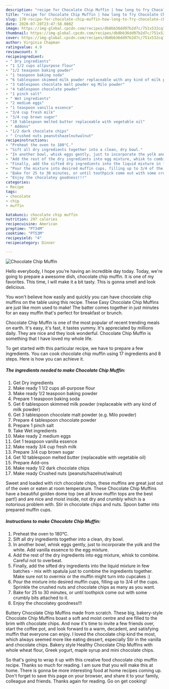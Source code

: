 ```yaml
---
description: "recipe for Chocolate Chip Muffin | how long to fry Chocolate Chip Muffin"
title: "recipe for Chocolate Chip Muffin | how long to fry Chocolate Chip Muffin"
slug: 170-recipe-for-chocolate-chip-muffin-how-long-to-fry-chocolate-chip-muffin
date: 2020-07-28T23:47:58.080Z
image: https://img-global.cpcdn.com/recipes/db8bb36dd97b2d7c/751x532cq70/chocolate-chip-muffin-recipe-main-photo.jpg
thumbnail: https://img-global.cpcdn.com/recipes/db8bb36dd97b2d7c/751x532cq70/chocolate-chip-muffin-recipe-main-photo.jpg
cover: https://img-global.cpcdn.com/recipes/db8bb36dd97b2d7c/751x532cq70/chocolate-chip-muffin-recipe-main-photo.jpg
author: Virginia Chapman
ratingvalue: 4.9
reviewcount: 6
recipeingredient:
- " Dry ingredients"
- "1 1/2 cups allpurpose flour"
- "1/2 teaspoon baking powder"
- "1 teaspoon baking soda"
- "6 tablespoon skimmed milk powder replaceable with any kind of milk powder"
- "3 tablespoon chocolate malt powder eg Milo powder"
- "4 tablespoon chocolate powder"
- "1 pinch salt"
- " Wet ingredients"
- "2 medium eggs"
- "1 teaspoon vanilla essence"
- "3/4 cup fresh milk"
- "3/4 cup brown sugar"
- "10 tablespoon melted butter replaceable with vegetable oil"
- " Addons"
- "1/2 dark chocolate chips"
- " Crushed nuts peanutshazelnutwalnut"
recipeinstructions:
- "Preheat the oven to 180°C."
- "Sift all dry ingredients together into a clean, dry bowl."
- "In another bowl, whisk eggs gently, just to incorporate the yolk and the white. Add vanilla essence to the egg mixture."
- "Add the rest of the dry ingredients into egg mixture, whisk to combine. Careful not to overbeat."
- "Finally, add the sifted dry ingredients into the liquid mixture in few batches - mix with spatula just to combine the ingredients together. Make sure not to overmix or the muffin might turn into cupcakes :)"
- "Pour the mixture into desired muffin cups, filling up to 3/4 of the cups. Sprinkle the crushed nuts and chocolate chips as many as you want."
- "Bake for 25 to 30 minutes, or until toothpick come out with some crumbly bits attached to it."
- "Enjoy the chocolatey goodness!!!"
categories:
- Recipe
tags:
- chocolate
- chip
- muffin

katakunci: chocolate chip muffin 
nutrition: 297 calories
recipecuisine: American
preptime: "PT34M"
cooktime: "PT53M"
recipeyield: "4"
recipecategory: Dinner

---
```



![Chocolate Chip Muffin](https://img-global.cpcdn.com/recipes/db8bb36dd97b2d7c/751x532cq70/chocolate-chip-muffin-recipe-main-photo.jpg)

Hello everybody, I hope you're having an incredible day today. Today, we're going to prepare a awesome dish, chocolate chip muffin. It is one of my favorites. This time, I will make it a bit tasty. This is gonna smell and look delicious.

You won&#39;t believe how easily and quickly you can have chocolate chip muffins on the table using this recipe. These Easy Chocolate Chip Muffins are just like mom used to make! The batter comes together in just minutes for an easy muffin that&#39;s perfect for breakfast or brunch.

Chocolate Chip Muffin is one of the most popular of recent trending meals on earth. It's easy, it's fast, it tastes yummy. It's appreciated by millions daily. They are nice and they look wonderful. Chocolate Chip Muffin is something that I have loved my whole life.


To get started with this particular recipe, we have to prepare a few ingredients. You can cook chocolate chip muffin using 17 ingredients and 8 steps. Here is how you can achieve it.

<!--inarticleads1-->

##### The ingredients needed to make Chocolate Chip Muffin:

1. Get  Dry ingredients
1. Make ready 1 1/2 cups all-purpose flour
1. Make ready 1/2 teaspoon baking powder
1. Prepare 1 teaspoon baking soda
1. Get 6 tablespoon skimmed milk powder (replaceable with any kind of milk powder)
1. Get 3 tablespoon chocolate malt powder (e.g. Milo powder)
1. Prepare 4 tablespoon chocolate powder
1. Prepare 1 pinch salt
1. Take  Wet ingredients
1. Make ready 2 medium eggs
1. Get 1 teaspoon vanilla essence
1. Make ready 3/4 cup fresh milk
1. Prepare 3/4 cup brown sugar
1. Get 10 tablespoon melted butter (replaceable with vegetable oil)
1. Prepare  Add-ons
1. Make ready 1/2 dark chocolate chips
1. Make ready  Crushed nuts (peanuts/hazelnut/walnut)


Sweet and loaded with rich chocolate chips, these muffins are great just out of the oven or eaten at room temperature. These Chocolate Chip Muffins have a beautiful golden dome top (we all know muffin tops are the best part!) and are nice and moist inside, not dry and crumbly which is a notorious problem with. Stir in chocolate chips and nuts. Spoon batter into prepared muffin cups. 

<!--inarticleads2-->

##### Instructions to make Chocolate Chip Muffin:

1. Preheat the oven to 180°C.
1. Sift all dry ingredients together into a clean, dry bowl.
1. In another bowl, whisk eggs gently, just to incorporate the yolk and the white. Add vanilla essence to the egg mixture.
1. Add the rest of the dry ingredients into egg mixture, whisk to combine. Careful not to overbeat.
1. Finally, add the sifted dry ingredients into the liquid mixture in few batches - mix with spatula just to combine the ingredients together. Make sure not to overmix or the muffin might turn into cupcakes :)
1. Pour the mixture into desired muffin cups, filling up to 3/4 of the cups. Sprinkle the crushed nuts and chocolate chips as many as you want.
1. Bake for 25 to 30 minutes, or until toothpick come out with some crumbly bits attached to it.
1. Enjoy the chocolatey goodness!!!


Buttery Chocolate Chip Muffins made from scratch. These big, bakery-style Chocolate Chip Muffins boast a soft and moist centre and are filled to the brim with chocolate chips. And now it&#39;s time to invite a few friends over, start the coffee pot, and look forward to a warm, decadent, and satisfying muffin that everyone can enjoy. I loved the chocolate chip kind the most, which always seemed more like eating dessert, especially Stir in the vanilla and chocolate chips. Bakery style Healthy Chocolate Chip Muffins with whole wheat flour, Greek yogurt, maple syrup and mini chocolate chips. 

So that's going to wrap it up with this creative food chocolate chip muffin recipe. Thanks so much for reading. I am sure that you will make this at home. There is gonna be more interesting food at home recipes coming up. Don't forget to save this page on your browser, and share it to your family, colleague and friends. Thanks again for reading. Go on get cooking!
